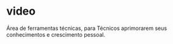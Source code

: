# video
Área de ferramentas técnicas, para Técnicos aprimorarem seus conhecimentos e crescimento pessoal.

